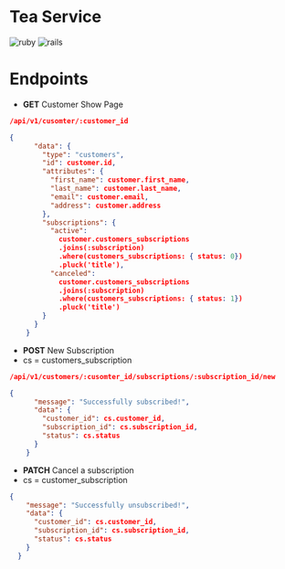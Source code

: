 # Tea Service

![ruby](https://img.shields.io/badge/Ruby-2.7.4-red)
![rails](https://img.shields.io/badge/Rails-5.2.8-g)

# Endpoints

- <b>GET</b> Customer Show Page
````json
/api/v1/cusomter/:customer_id

{
      "data": {
        "type": "customers",
        "id": customer.id,
        "attributes": {
          "first_name": customer.first_name,
          "last_name": customer.last_name,
          "email": customer.email,
          "address": customer.address
        },
        "subscriptions": {
          "active":
            customer.customers_subscriptions
            .joins(:subscription)
            .where(customers_subscriptions: { status: 0})
            .pluck('title'),
          "canceled":
            customer.customers_subscriptions
            .joins(:subscription)
            .where(customers_subscriptions: { status: 1})
            .pluck('title')
        }
      }
    }
````
- <b>POST</b> New Subscription
- cs = customers_subscription
````json
/api/v1/customers/:cusomter_id/subscriptions/:subscription_id/new

{
      "message": "Successfully subscribed!",
      "data": {
        "customer_id": cs.customer_id,
        "subscription_id": cs.subscription_id,
        "status": cs.status
      }
    }
````

- <b>PATCH</b> Cancel a subscription
- cs = customer_subscription
````json
{
    "message": "Successfully unsubscribed!",
    "data": {
      "customer_id": cs.customer_id,
      "subscription_id": cs.subscription_id,
      "status": cs.status
    }
  }
````